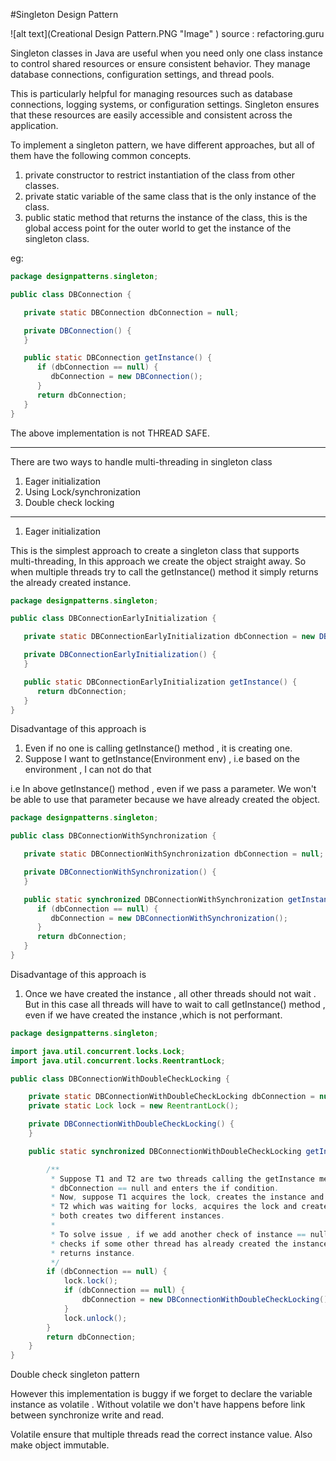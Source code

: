 #Singleton Design Pattern

 ![alt text](Creational Design Pattern.PNG "Image" )
   source : refactoring.guru



Singleton classes in Java are useful when you need only one class instance to control shared resources or ensure consistent behavior. They manage database connections, configuration settings, and thread pools.

This is particularly helpful for managing resources such as database connections, logging systems, or configuration settings. Singleton ensures that these resources are easily accessible and consistent across the application. 

To implement a singleton pattern, we have different approaches, but all of them have the following common concepts.

1. private constructor to restrict instantiation of the class from other classes.
2. private static variable of the same class that is the only instance of the class.
3. public static method that returns the instance of the class, this is the global access point for the outer world to get the instance of the singleton class.


eg:

```java
package designpatterns.singleton;

public class DBConnection {

   private static DBConnection dbConnection = null;

   private DBConnection() {
   }

   public static DBConnection getInstance() {
      if (dbConnection == null) {
         dbConnection = new DBConnection();
      }
      return dbConnection;
   }
}

```

The above implementation is not THREAD SAFE.

---------------------------------------------------------------------------------

There are two ways to handle multi-threading in singleton class

1. Eager initialization
2. Using Lock/synchronization 
3. Double check locking 

---------------------------------------------------------------------------------

1. Eager initialization 

This is the simplest approach to create a singleton class that supports multi-threading, In this approach we create the object straight away. So when multiple threads try to call the getInstance() method it simply returns the already created instance.

```java 
package designpatterns.singleton;

public class DBConnectionEarlyInitialization {

   private static DBConnectionEarlyInitialization dbConnection = new DBConnectionEarlyInitialization();

   private DBConnectionEarlyInitialization() {
   }

   public static DBConnectionEarlyInitialization getInstance() {
      return dbConnection;
   }
}
```

Disadvantage of this approach is 

1. Even if no one is calling getInstance() method , it is creating one.
2. Suppose I want to getInstance(Environment env) , i.e based on the environment , I can not do that 

i.e In above getInstance() method , even if we pass a parameter. We won't be able to use that parameter because we have already created the object.


```java
package designpatterns.singleton;

public class DBConnectionWithSynchronization {

   private static DBConnectionWithSynchronization dbConnection = null;

   private DBConnectionWithSynchronization() {
   }

   public static synchronized DBConnectionWithSynchronization getInstance() {
      if (dbConnection == null) {
         dbConnection = new DBConnectionWithSynchronization();
      }
      return dbConnection;
   }
} 
```
Disadvantage of this approach is 

1. Once we have created the instance , all other threads should not wait . But in this case all threads will have to wait to call getInstance() method , even if we have created the instance ,which is not performant.



```java 
package designpatterns.singleton;

import java.util.concurrent.locks.Lock;
import java.util.concurrent.locks.ReentrantLock;

public class DBConnectionWithDoubleCheckLocking {

	private static DBConnectionWithDoubleCheckLocking dbConnection = null;
	private static Lock lock = new ReentrantLock();

	private DBConnectionWithDoubleCheckLocking() {
	}

	public static synchronized DBConnectionWithDoubleCheckLocking getInstance() {

		/**
		 * Suppose T1 and T2 are two threads calling the getInstance method both finds
		 * dbConnection == null and enters the if condition.
		 * Now, suppose T1 acquires the lock, creates the instance and release the lock also returns the instance.
		 * T2 which was waiting for locks, acquires the lock and creates the instance so
		 * both creates two different instances.
		 * 
		 * To solve issue , if we add another check of instance == null , so that T2
		 * checks if some other thread has already created the instance. In that case T2 simply
		 * returns instance.
		 */
		if (dbConnection == null) {
			lock.lock();
			if (dbConnection == null) {
                dbConnection = new DBConnectionWithDoubleCheckLocking();
            }
			lock.unlock();
		}
		return dbConnection;
	}
}

```


Double check singleton pattern

However this implementation is buggy if we forget to declare the variable instance as volatile .
Without volatile we don't have happens before link between synchronize write and read. 

Volatile ensure that multiple threads read the correct instance value.
Also make object immutable.











